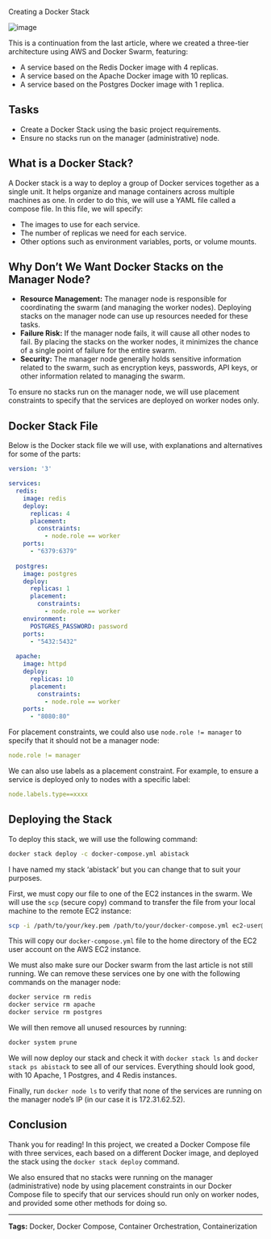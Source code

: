 
 Creating a Docker Stack

![image](https://github.com/abiolashittu-org/docker-swarm-3tier-architecture/assets/108594160/70f274ba-7e6a-4c7b-b65f-7326d12c466c)




This is a continuation from the last article, where we created a three-tier architecture using AWS and Docker Swarm, featuring:
- A service based on the Redis Docker image with 4 replicas.
- A service based on the Apache Docker image with 10 replicas.
- A service based on the Postgres Docker image with 1 replica.

## Tasks
- Create a Docker Stack using the basic project requirements.
- Ensure no stacks run on the manager (administrative) node.

## What is a Docker Stack?

A Docker stack is a way to deploy a group of Docker services together as a single unit. It helps organize and manage containers across multiple machines as one. In order to do this, we will use a YAML file called a compose file. In this file, we will specify:
- The images to use for each service.
- The number of replicas we need for each service.
- Other options such as environment variables, ports, or volume mounts.

## Why Don’t We Want Docker Stacks on the Manager Node?

- **Resource Management:** The manager node is responsible for coordinating the swarm (and managing the worker nodes). Deploying stacks on the manager node can use up resources needed for these tasks.
- **Failure Risk:** If the manager node fails, it will cause all other nodes to fail. By placing the stacks on the worker nodes, it minimizes the chance of a single point of failure for the entire swarm.
- **Security:** The manager node generally holds sensitive information related to the swarm, such as encryption keys, passwords, API keys, or other information related to managing the swarm.

To ensure no stacks run on the manager node, we will use placement constraints to specify that the services are deployed on worker nodes only.

## Docker Stack File

Below is the Docker stack file we will use, with explanations and alternatives for some of the parts:

```yaml
version: '3'

services:
  redis:
    image: redis
    deploy:
      replicas: 4
      placement:
        constraints:
          - node.role == worker
    ports:
      - "6379:6379"
      
  postgres:
    image: postgres
    deploy:
      replicas: 1
      placement:
        constraints:
          - node.role == worker
    environment:
      POSTGRES_PASSWORD: password
    ports:
      - "5432:5432"
      
  apache:
    image: httpd
    deploy:
      replicas: 10
      placement:
        constraints:
          - node.role == worker
    ports:
      - "8080:80"
```

For placement constraints, we could also use `node.role != manager` to specify that it should not be a manager node:
```yaml
node.role != manager
```

We can also use labels as a placement constraint. For example, to ensure a service is deployed only to nodes with a specific label:
```yaml
node.labels.type==xxxx
```

## Deploying the Stack

To deploy this stack, we will use the following command:
```bash
docker stack deploy -c docker-compose.yml abistack
```
I have named my stack ‘abistack’ but you can change that to suit your purposes.

First, we must copy our file to one of the EC2 instances in the swarm. We will use the `scp` (secure copy) command to transfer the file from your local machine to the remote EC2 instance:

```bash
scp -i /path/to/your/key.pem /path/to/your/docker-compose.yml ec2-user@your-ec2-instance:/home/ec2-user/docker-compose.yml
```

This will copy our `docker-compose.yml` file to the home directory of the EC2 user account on the AWS EC2 instance.

We must also make sure our Docker swarm from the last article is not still running. We can remove these services one by one with the following commands on the manager node:
```bash
docker service rm redis
docker service rm apache
docker service rm postgres
```

We will then remove all unused resources by running:
```bash
docker system prune
```

We will now deploy our stack and check it with `docker stack ls` and `docker stack ps abistack` to see all of our services. Everything should look good, with 10 Apache, 1 Postgres, and 4 Redis instances. 

Finally, run `docker node ls` to verify that none of the services are running on the manager node’s IP (in our case it is 172.31.62.52).

## Conclusion

Thank you for reading! In this project, we created a Docker Compose file with three services, each based on a different Docker image, and deployed the stack using the `docker stack deploy` command. 

We also ensured that no stacks were running on the manager (administrative) node by using placement constraints in our Docker Compose file to specify that our services should run only on worker nodes, and provided some other methods for doing so.



---

**Tags:** Docker, Docker Compose, Container Orchestration, Containerization
```
